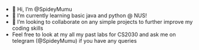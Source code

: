 - 👋 Hi, I’m @SpideyMumu
- 🌱 I’m currently learning basic java and python @ NUS!
- 💞️ I’m looking to collaborate on any simple projects to further improve my coding skills
- Feel free to look at my all my past labs for CS2030 and ask me on telegram (@SpideyMumu) if you have any queries


<!---
SpideyMumu/SpideyMumu is a ✨ special ✨ repository because its `README.md` (this file) appears on your GitHub profile.
You can click the Preview link to take a look at your changes.
--->
